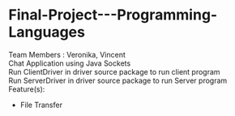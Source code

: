 # Final-Project---Programming-Languages
Team Members : Veronika, Vincent  
Chat Application using Java Sockets  
Run ClientDriver in driver source package to run client program  
Run ServerDriver in driver source package to run Server program  
Feature(s):
- File Transfer
